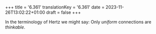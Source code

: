 +++
title = '6.361'
translationKey = '6.361'
date = 2023-11-26T13:02:22+01:00
draft = false
+++

In the terminology of Hertz we might say: Only <em>uniform</em> connections are <em>thinkable</em>.
